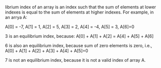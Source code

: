 librium index of an array is an index such that the sum of elements at lower indexes is equal to the sum of elements at higher indexes. For example, in an arrya A:

A[0] = -7, A[1] = 1, A[2] = 5, A[3] = 2, A[4] = -4, A[5] = 3, A[6]=0

3 is an equilibrium index, because:
A[0] + A[1] + A[2] = A[4] + A[5] + A[6]

6 is also an equilibrium index, because sum of zero elements is zero, i.e., A[0] + A[1] + A[2] + A[3] + A[4] + A[5]=0

7 is not an equilibrium index, because it is not a valid index of array A.
